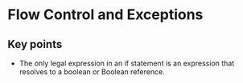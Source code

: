 # Flow Control and Exceptions

## Key points

* The only legal expression in an if statement is an expression that resolves to a boolean or Boolean reference.
